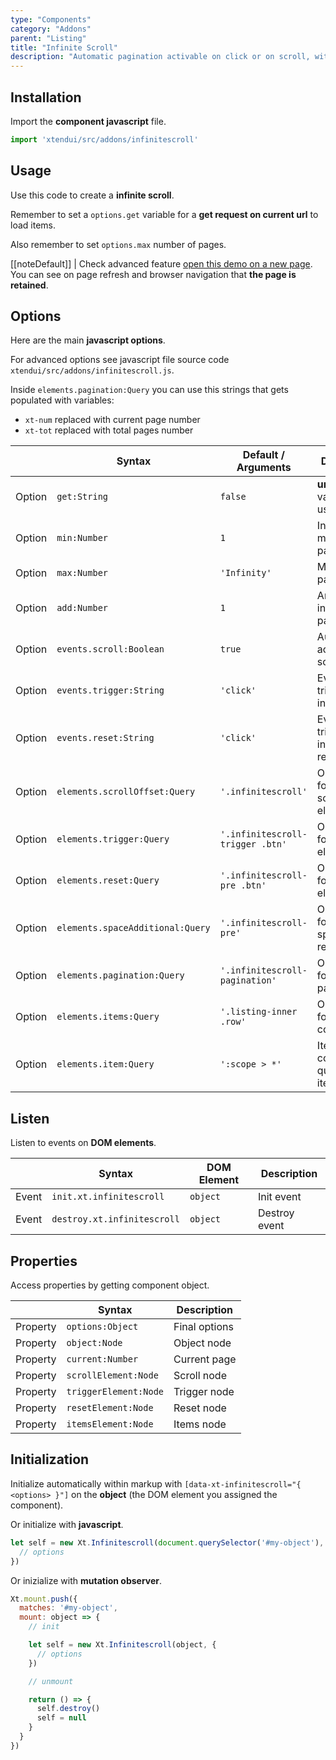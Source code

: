 ```yaml
---
type: "Components"
category: "Addons"
parent: "Listing"
title: "Infinite Scroll"
description: "Automatic pagination activable on click or on scroll, with browser navigation support that loads only the current page."
---
```


## Installation

Import the **component javascript** file.

```jsx
import 'xtendui/src/addons/infinitescroll'
```

## Usage

Use this code to create a **infinite scroll**.

Remember to set a `options.get` variable for a **get request on current url** to load items.

Also remember to set `options.max` number of pages.

[[noteDefault]]
| Check advanced feature [open this demo on a new page](/iframe/components/addons/listing/infinitescroll). You can see on page refresh and browser navigation that **the page is retained**.

<demo>
  <div class="gatsby_demo_item toggle" data-iframe="iframe/components/addons/listing/infinitescroll">
  </div>
</demo>

## Options

Here are the main **javascript options**.

For advanced options see javascript file source code `xtendui/src/addons/infinitescroll.js`.

Inside `elements.pagination:Query` you can use this strings that gets populated with variables:

- `xt-num` replaced with current page number
- `xt-tot` replaced with total pages number

<div class="table-overflow">

|                         | Syntax                                    | Default / Arguments                       | Description                   |
| ----------------------- | ----------------------------------------- | ----------------------------- | ----------------------------- |
| Option                    | `get:String`                          | `false`        | **url get** variable to use            |
| Option                    | `min:Number`                          | `1`        | Initial and minimum page number            |
| Option                    | `max:Number`                          | `'Infinity'`        | Maximum page number            |
| Option                    | `add:Number`                          | `1`        | Amount to increase page number            |
| Option                    | `events.scroll:Boolean`                          | `true`        | Automatically activate on scroll            |
| Option                    | `events.trigger:String`                          | `'click'`        | Event to trigger infinite scroll            |
| Option                    | `events.reset:String`                          | `'click'`        | Event to trigger infinite scroll reset            |
| Option                    | `elements.scrollOffset:Query`                          | `'.infinitescroll'`        | Object query for automatic scroll element            |
| Option                    | `elements.trigger:Query`                          | `'.infinitescroll-trigger .btn'`        | Object query for trigger element            |
| Option                    | `elements.reset:Query`                          | `'.infinitescroll-pre .btn'`        | Object query for reset element            |
| Option                    | `elements.spaceAdditional:Query`                          | `'.infinitescroll-pre'`        | Object query for additional space on reset            |
| Option                    | `elements.pagination:Query`                          | `'.infinitescroll-pagination'`        | Object query for pagination            |
| Option                    | `elements.items:Query`                          | `'.listing-inner .row'`        | Object query for items container            |
| Option                    | `elements.item:Query`                          | `':scope > *'`        | Items container query for items            |

</div>

## Listen

Listen to events on **DOM elements**.

<div class="table-overflow">

|                         | Syntax                                    | DOM Element                    | Description                   |
| ----------------------- | ----------------------------------------- | ----------------------------- | ----------------------------- |
| Event                   | `init.xt.infinitescroll`           | `object` | Init event             |
| Event                   | `destroy.xt.infinitescroll`           | `object` | Destroy event             |

</div>

## Properties

Access properties by getting component object.

<div class="table-overflow">

|                         | Syntax                                   | Description                   |
| ----------------------- | ---------------------------------------- | ----------------------------- |
| Property                   | `options:Object`       | Final options             |
| Property                   | `object:Node`       | Object node             |
| Property                   | `current:Number`       | Current page             |
| Property                   | `scrollElement:Node`       | Scroll node             |
| Property                   | `triggerElement:Node`       | Trigger node             |
| Property                   | `resetElement:Node`       | Reset node             |
| Property                   | `itemsElement:Node`       | Items node             |

</div>

## Initialization

Initialize automatically within markup with `[data-xt-infinitescroll="{ <options> }"]` on the **object** (the DOM element you assigned the component).

Or initialize with **javascript**.

```js
let self = new Xt.Infinitescroll(document.querySelector('#my-object'), {
  // options
})
```

Or inizialize with **mutation observer**.

```js
Xt.mount.push({
  matches: '#my-object',
  mount: object => {
    // init

    let self = new Xt.Infinitescroll(object, {
      // options
    })

    // unmount

    return () => {
      self.destroy()
      self = null
    }
  }
})
```
